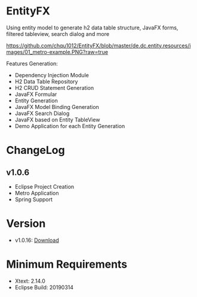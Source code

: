 # EntityFX
Using entity model to generate h2 data table structure, JavaFX forms, filtered tableview, search dialog and more

https://github.com/chqu1012/EntityFX/blob/master/de.dc.entity.resources/images/01_metro-example.PNG?raw=true

Features Generation:
* Dependency Injection Module
* H2 Data Table Repository
* H2 CRUD Statement Generation
* JavaFX Formular
* Entity Generation
* JavaFX Model Binding Generation
* JavaFX Search Dialog
* JavaFX based on Entity TableView
* Demo Application for each Entity Generation

# ChangeLog
## v1.0.6
* Eclipse Project Creation
* Metro Application
* Spring Support

# Version
* v1.0.16: [Download](https://github.com/chqu1012/EntityFX/blob/master/de.dc.entity.resources/builds/de.dc.entity.lang.update-v1.0.16.zip)

# Minimum Requirements
* Xtext: 2.14.0
* Eclipse Build: 20190314 
